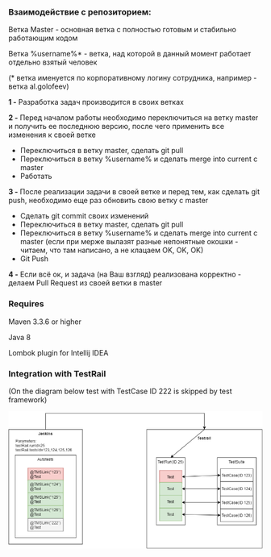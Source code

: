 ### Взаимодействие с репозиторием:

Ветка Master - основная ветка с полностью готовым и стабильно работающим кодом

Ветка %username%* - ветка, над которой в данный момент работает отдельно взятый человек

(* ветка именуется по корпоративному логину сотрудника, например - ветка al.golofeev)


**1 -**  Разработка задач производится в своих ветках 

**2 -**  Перед началом работы необходимо переключиться на ветку master и получить ее последнюю версию, после чего применить все изменения к своей ветке

- Переключиться в ветку master, сделать git pull
- Переключиться в ветку %username% и сделать merge into current с master
- Работать

**3 -** После реализации задачи в своей ветке и перед тем, как сделать git push, необходимо еще раз обновить свою ветку с master

- Сделать git commit своих изменений 
- Переключиться в ветку master, сделать git pull
- Переключиться в ветку %username% и сделать merge into current с master (если при мерже вылазят разные непонятные окошки - читаем, что там написано, а не клацаем OK, OK, OK)
- Git Push

**4 -** Если всё ок, и задача (на Ваш взгляд) реализована корректно - делаем Pull Request из своей ветки в master


### Requires

Maven 3.3.6 or higher

Java 8

Lombok plugin for Intellij IDEA

### Integration with TestRail

(On the diagram below test with TestCase ID 222 is skipped by test framework)

![Uploading results](TestRailDiagram.png)